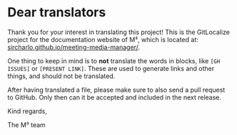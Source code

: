 # Dear translators

Thank you for your interest in translating this project! This is the GitLocalize project for the documentation website of M³, which is located at: [sircharlo.github.io/meeting-media-manager/](https://sircharlo.github.io/meeting-media-manager/).

One thing to keep in mind is to **not** translate the words in blocks, like `[GH ISSUES]` or `[PRESENT LINK]`. These are used to generate links and other things, and should not be translated.

After having translated a file, please make sure to also send a pull request to GitHub. Only then can it be accepted and included in the next release.

Kind regards,

The M³ team
